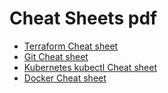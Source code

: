 # Cheat Sheets pdf
- [Terraform Cheat sheet](terraform-cheat-sheet.pdf)
- [Git Cheat sheet](git-cheat-sheet.pdf)
- [Kubernetes kubectl Cheat sheet](kubectl-cheat-sheet.pdf)
- [Docker Cheat sheet](docker-cheat-sheet.pdf)
